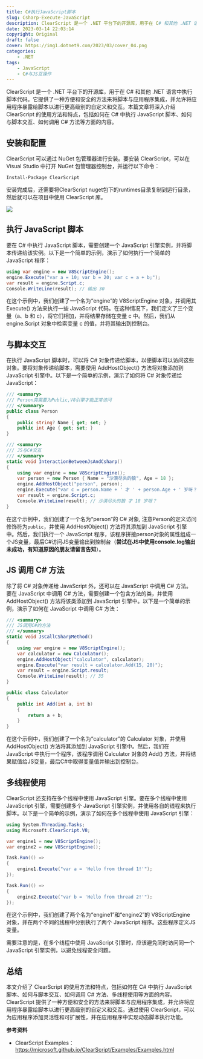 ```yaml
---
title: C#执行JavaScript脚本
slug: Csharp-Execute-JavaScript
description: ClearScript 是一个 .NET 平台下的开源库，用于在 C# 和其他 .NET 语言中执行脚本代码。
date: 2023-03-14 22:03:14
copyright: Original
draft: false
cover: https://img1.dotnet9.com/2023/03/cover_04.png
categories: 
    - .NET
tags: 
    - JavaScript
    - C#与JS互操作
---
```


ClearScript 是一个 .NET 平台下的开源库，用于在 C# 和其他 .NET 语言中执行脚本代码。它提供了一种方便和安全的方法来将脚本与应用程序集成，并允许将应用程序暴露给脚本以进行更高级别的自定义和交互。本篇文章将深入介绍 ClearScript 的使用方法和特点，包括如何在 C# 中执行 JavaScript 脚本、如何与脚本交互、如何调用 C# 方法等方面的内容。

## 安装和配置

ClearScript 可以通过 NuGet 包管理器进行安装。要安装 ClearScript，可以在 Visual Studio 中打开 NuGet 包管理器控制台，并运行以下命令：

```shell
Install-Package ClearScript
```

安装完成后，还需要将ClearScript nuget包下的runtimes目录复制到运行目录，然后就可以在项目中使用 ClearScript 库。

![](https://img1.dotnet9.com/2023/03/0401.png)

## 执行 JavaScript 脚本

要在 C# 中执行 JavaScript 脚本，需要创建一个 JavaScript 引擎实例，并将脚本传递给该实例。以下是一个简单的示例，演示了如何执行一个简单的 JavaScript 程序：

```csharp
using var engine = new V8ScriptEngine();
engine.Execute("var a = 10; var b = 20; var c = a + b;");
var result = engine.Script.c;
Console.WriteLine(result); // 输出 30
```

在这个示例中，我们创建了一个名为“engine”的 V8ScriptEngine 对象，并调用其 Execute() 方法来执行一些 JavaScript 代码。在这种情况下，我们定义了三个变量（a、b 和 c），将它们相加，并将结果存储在变量 c 中。然后，我们从 engine.Script 对象中检索变量 c 的值，并将其输出到控制台。

## 与脚本交互

在执行 JavaScript 脚本时，可以将 C# 对象传递给脚本，以便脚本可以访问这些对象。要将对象传递给脚本，需要使用 AddHostObject() 方法将对象添加到 JavaScript 引擎中。以下是一个简单的示例，演示了如何将 C# 对象传递给 JavaScript：

```csharp
/// <summary>
/// Person类需要为Public,V8引擎才能正常访问
/// </summary>
public class Person
{
    public string? Name { get; set; }
    public int Age { get; set; }
}

/// <summary>
/// JS与C#交互
/// </summary>
static void InteractionBetweenJsAndCsharp()
{
    using var engine = new V8ScriptEngine();
    var person = new Person { Name = "沙漠尽头的狼", Age = 18 };
    engine.AddHostObject("person", person);
    engine.Execute("var c = person.Name + ' 才 ' + person.Age + ' 岁呀？';");
    var result = engine.Script.c;
    Console.WriteLine(result); // 沙漠尽头的狼 才 18 岁呀？
}
```

在这个示例中，我们创建了一个名为“person”的 C# 对象, 注意Person的定义访问修饰符为`public`，并使用 AddHostObject() 方法将其添加到 JavaScript 引擎中。然后，我们执行一个 JavaScript 程序，该程序拼接person对象的属性组成一个JS变量，最后C#访问JS变量输出到控制台（**尝试在JS中使用console.log输出未成功，有知道原因的朋友请留言告知**）。

## JS 调用 C# 方法

除了将 C# 对象传递给 JavaScript 外，还可以在 JavaScript 中调用 C# 方法。要在 JavaScript 中调用 C# 方法，需要创建一个包含方法的类，并使用 AddHostObject() 方法将该类添加到 JavaScript 引擎中。以下是一个简单的示例，演示了如何在 JavaScript 中调用 C# 方法：

```csharp
/// <summary>
/// JS调用C#的方法
/// </summary>
static void JsCallCSharpMethod()
{
    using var engine = new V8ScriptEngine();
    var calculator = new Calculator();
    engine.AddHostObject("calculator", calculator);
    engine.Execute("var result = calculator.Add(15, 20)");
    var result = engine.Script.result;
    Console.WriteLine(result); // 35
}

public class Calculator
{
    public int Add(int a, int b)
    {
        return a + b;
    }
}
```

在这个示例中，我们创建了一个名为“calculator”的 Calculator 对象，并使用 AddHostObject() 方法将其添加到 JavaScript 引擎中。然后，我们在 JavaScript 中执行一个程序，该程序调用 Calculator 对象的 Add() 方法，并将结果赋值给JS变量，最后C#中取得变量值并输出到控制台。

## 多线程使用

ClearScript 还支持在多个线程中使用 JavaScript 引擎。要在多个线程中使用 JavaScript 引擎，需要创建多个 JavaScript 引擎实例，并使用各自的线程来执行脚本。以下是一个简单的示例，演示了如何在多个线程中使用 JavaScript 引擎：

```csharp
using System.Threading.Tasks;
using Microsoft.ClearScript.V8;

var engine1 = new V8ScriptEngine();
var engine2 = new V8ScriptEngine();

Task.Run(() =>
{
    engine1.Execute("var a = 'Hello from thread 1!'");
});

Task.Run(() =>
{
    engine2.Execute("var b = 'Hello from thread 2!'");
});
```

在这个示例中，我们创建了两个名为“engine1”和“engine2”的 V8ScriptEngine 对象，并在两个不同的线程中分别执行了两个 JavaScript 程序。这些程序定义JS变量。

需要注意的是，在多个线程中使用 JavaScript 引擎时，应该避免同时访问同一个 JavaScript 引擎实例，以避免线程安全问题。

## 总结

本文介绍了 ClearScript 的使用方法和特点，包括如何在 C# 中执行 JavaScript 脚本、如何与脚本交互、如何调用 C# 方法、多线程使用等方面的内容。ClearScript 提供了一种方便和安全的方法来将脚本与应用程序集成，并允许将应用程序暴露给脚本以进行更高级别的自定义和交互。通过使用 ClearScript，可以为应用程序添加灵活性和可扩展性，并在应用程序中实现动态脚本执行功能。

**参考资料**

- ClearScript Examples：https://microsoft.github.io/ClearScript/Examples/Examples.html